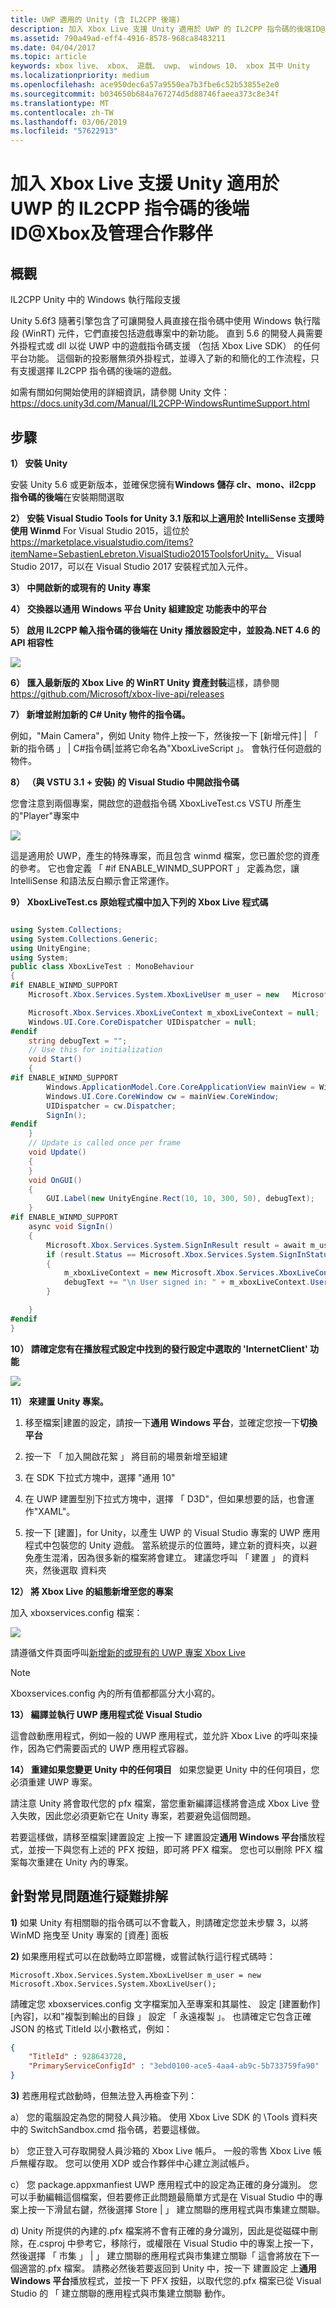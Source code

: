 ```yaml
---
title: UWP 適用的 Unity (含 IL2CPP 後端)
description: 加入 Xbox Live 支援 Unity 適用於 UWP 的 IL2CPP 指令碼的後端ID@Xbox及管理合作夥伴
ms.assetid: 790a49ad-eff4-4916-8578-968ca8483211
ms.date: 04/04/2017
ms.topic: article
keywords: xbox live、 xbox、 遊戲、 uwp、 windows 10、 xbox 其中 Unity
ms.localizationpriority: medium
ms.openlocfilehash: ace950dec6a57a9550ea7b3fbe6c52b53855e2e0
ms.sourcegitcommit: b034650b684a767274d5d88746faeea373c8e34f
ms.translationtype: MT
ms.contentlocale: zh-TW
ms.lasthandoff: 03/06/2019
ms.locfileid: "57622913"
---
```

# <a name="add-xbox-live-support-to-unity-for-uwp-with-il2cpp-scripting-backend-for-idxbox-and-managed-partners"></a>加入 Xbox Live 支援 Unity 適用於 UWP 的 IL2CPP 指令碼的後端ID@Xbox及管理合作夥伴

## <a name="overview"></a>概觀

IL2CPP Unity 中的 Windows 執行階段支援

Unity 5.6f3 隨著引擎包含了可讓開發人員直接在指令碼中使用 Windows 執行階段 (WinRT) 元件，它們直接包括遊戲專案中的新功能。 直到 5.6 的開發人員需要外掛程式或 dll 以從 UWP 中的遊戲指令碼支援 （包括 Xbox Live SDK） 的任何平台功能。 這個新的投影層無須外掛程式，並導入了新的和簡化的工作流程，只有支援選擇 IL2CPP 指令碼的後端的遊戲。

如需有關如何開始使用的詳細資訊，請參閱 Unity 文件： https://docs.unity3d.com/Manual/IL2CPP-WindowsRuntimeSupport.html

## <a name="steps"></a>步驟

**1） 安裝 Unity**

安裝 Unity 5.6 或更新版本，並確保您擁有**Windows 儲存 clr、mono、il2cpp 指令碼的後端**在安裝期間選取

**2） 安裝 Visual Studio Tools for Unity 3.1 版和以上適用於 IntelliSense 支援時使用 Winmd** For Visual Studio 2015，這位於 https://marketplace.visualstudio.com/items?itemName=SebastienLebreton.VisualStudio2015ToolsforUnity。  Visual Studio 2017，可以在 Visual Studio 2017 安裝程式加入元件。

**3） 中開啟新的或現有的 Unity 專案**

**4） 交換器以通用 Windows 平台 Unity 組建設定 功能表中的平台**

**5） 啟用 IL2CPP 輸入指令碼的後端在 Unity 播放器設定中，並設為.NET 4.6 的 API 相容性**

![](../images/unity/unity-il2cpp-1.png)

**6） 匯入最新版的 Xbox Live 的 WinRT Unity 資產封裝**這樣，請參閱 https://github.com/Microsoft/xbox-live-api/releases

**7） 新增並附加新的 C\# Unity 物件的指令碼。**

例如，"Main Camera"，例如 Unity 物件上按一下，然後按一下 [新增元件] \| 「 新的指令碼 」 \| C\#指令碼\|並將它命名為"XboxLiveScript 」。 會執行任何遊戲的物件。

**8） （與 VSTU 3.1 + 安裝) 的 Visual Studio 中開啟指令碼**

您會注意到兩個專案，開啟您的遊戲指令碼 XboxLiveTest.cs VSTU 所產生的"Player"專案中

![](../images/unity/unity-il2cpp-2.png)

這是適用於 UWP，產生的特殊專案，而且包含 winmd 檔案，您已置於您的資產的參考。
它也會定義 「 #if ENABLE_WINMD_SUPPORT 」 定義為您，讓 IntelliSense 和語法反白顯示會正常運作。

**9） XboxLiveTest.cs 原始程式檔中加入下列的 Xbox Live 程式碼**

```csharp

using System.Collections;
using System.Collections.Generic;
using UnityEngine;
using System;
public class XboxLiveTest : MonoBehaviour
{
#if ENABLE_WINMD_SUPPORT
    Microsoft.Xbox.Services.System.XboxLiveUser m_user = new   Microsoft.Xbox.Services.System.XboxLiveUser();

    Microsoft.Xbox.Services.XboxLiveContext m_xboxLiveContext = null;
    Windows.UI.Core.CoreDispatcher UIDispatcher = null;
#endif
    string debugText = "";
    // Use this for initialization
    void Start()
    {
#if ENABLE_WINMD_SUPPORT
        Windows.ApplicationModel.Core.CoreApplicationView mainView = Windows.ApplicationModel.Core.CoreApplication.MainView;
        Windows.UI.Core.CoreWindow cw = mainView.CoreWindow;
        UIDispatcher = cw.Dispatcher;
        SignIn();
#endif
    }
    // Update is called once per frame
    void Update()
    {
    }
    void OnGUI()
    {
        GUI.Label(new UnityEngine.Rect(10, 10, 300, 50), debugText);
    }
#if ENABLE_WINMD_SUPPORT
    async void SignIn()
    {
        Microsoft.Xbox.Services.System.SignInResult result = await m_user.SignInAsync(UIDispatcher);
        if (result.Status == Microsoft.Xbox.Services.System.SignInStatus.Success)
        {
            m_xboxLiveContext = new Microsoft.Xbox.Services.XboxLiveContext(m_user);
            debugText += "\n User signed in: " + m_xboxLiveContext.User.Gamertag;
        }

    }
#endif
}

```

**10） 請確定您有在播放程式設定中找到的發行設定中選取的 'InternetClient' 功能**

![](../images/unity/unity-il2cpp-3.png)

**11） 來建置 Unity 專案。**

1.  移至檔案\|建置的設定，請按一下**通用 Windows 平台**，並確定您按一下**切換平台**

2.  按一下 「 加入開啟花絮 」 將目前的場景新增至組建

3.  在 SDK 下拉式方塊中，選擇 "通用 10"

4.  在 UWP 建置型別下拉式方塊中，選擇 「 D3D"，但如果想要的話，也會運作"XAML"。

5.  按一下 [建置]，for Unity，以產生 UWP 的 Visual Studio 專案的 UWP 應用程式中包裝您的 Unity 遊戲。 當系統提示的位置時，建立新的資料夾，以避免產生混淆，因為很多新的檔案將會建立。 建議您呼叫 「 建置 」 的資料夾，然後選取 資料夾

**12） 將 Xbox Live 的組態新增至您的專案**

加入 xboxservices.config 檔案：

![](../images/unity/unity-il2cpp-4.png)

請遵循文件頁面呼叫[新增新的或現有的 UWP 專案 Xbox Live](get-started-with-visual-studio-and-uwp.md)

> [!NOTE]
> Xboxservices.config 內的所有值都都區分大小寫的。

**13） 編譯並執行 UWP 應用程式從 Visual Studio**

這會啟動應用程式，例如一般的 UWP 應用程式，並允許 Xbox Live 的呼叫來操作，因為它們需要函式的 UWP 應用程式容器。

**14） 重建如果您變更 Unity 中的任何項目**  
如果您變更 Unity 中的任何項目，您必須重建 UWP 專案。

請注意 Unity 將會取代您的 pfx 檔案，當您重新編譯這樣將會造成 Xbox Live 登入失敗，因此您必須更新它在 Unity 專案，若要避免這個問題。

若要這樣做，請移至檔案\|建置設定 上按一下 建置設定**通用 Windows 平台**播放程式，並按一下與您有上述的 PFX 按鈕，即可將 PFX 檔案。 您也可以刪除 PFX 檔案每次重建在 Unity 內的專案。

## <a name="troubleshooting-common-issues"></a>針對常見問題進行疑難排解

**1)** 如果 Unity 有相關聯的指令碼可以不會載入，則請確定您並未步驟 3，以將 WinMD 拖曳至 Unity 專案的 [資產] 面板

**2)** 如果應用程式可以在啟動時立即當機，或嘗試執行這行程式碼時：

    Microsoft.Xbox.Services.System.XboxLiveUser m_user = new Microsoft.Xbox.Services.System.XboxLiveUser();

請確定您 xboxservices.config 文字檔案加入至專案和其屬性、 設定 [建置動作] [內容]，以和"複製到輸出的目錄 」 設定 「 永遠複製 」。
也請確定它包含正確 JSON 的格式 TitleId 以小數格式，例如：

```json
{
    "TitleId" : 928643728,
    "PrimaryServiceConfigId" : "3ebd0100-ace5-4aa4-ab9c-5b733759fa90"
}
```

**3)** 若應用程式啟動時，但無法登入再檢查下列：

a） 您的電腦設定為您的開發人員沙箱。  使用 Xbox Live SDK 的 \Tools 資料夾中的 SwitchSandbox.cmd 指令碼，若要這樣做。

b） 您正登入可存取開發人員沙箱的 Xbox Live 帳戶。  一般的零售 Xbox Live 帳戶無權存取。  您可以使用 XDP 或合作夥伴中心建立測試帳戶。

c） 您 package.appxmanfiest UWP 應用程式中的設定為正確的身分識別。  您可以手動編輯這個檔案，但若要修正此問題最簡單方式是在 Visual Studio 中的專案上按一下滑鼠右鍵，然後選擇 Store \| 」 建立關聯的應用程式與市集建立關聯。

d) Unity 所提供的內建的.pfx 檔案將不會有正確的身分識別，因此是從磁碟中刪除，在.csproj 中參考它，移除行，或權限在 Visual Studio 中的專案上按一下，然後選擇 「 市集 」 \| 」 建立關聯的應用程式與市集建立關聯「 這會將放在下一個適當的.pfx 檔案。  請務必然後若要返回到 Unity 中，按一下 建置設定 上**通用 Windows 平台**播放程式，並按一下 PFX 按鈕，以取代您的.pfx 檔案已從 Visual Studio 的 「 建立關聯的應用程式與市集建立關聯 動作。
